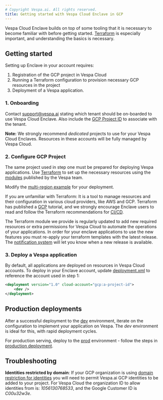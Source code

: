 ```yaml
---
# Copyright Vespa.ai. All rights reserved.
title: Getting started with Vespa Cloud Enclave in GCP
---
```


Vespa Cloud Enclave builds on top of some tooling that it is necessary to become familiar with before getting started.
[Terraform](https://www.terraform.io/) is especially important, and understanding the basics is necessary.

## Getting started

Setting up Enclave in your account requires:

1. Registration of the GCP project in Vespa Cloud
2. Running a Terraform configuration to provision necessary GCP resources in the
   project
3. Deployment of a Vespa application.

### 1. Onboarding

Contact [support@vespa.ai](mailto:support@vespa.ai) stating which tenant should be on-boarded to use Vespa Cloud Enclave.
Also include the [GCP Project ID](https://cloud.google.com/resource-manager/docs/creating-managing-projects#identifying_projects)
to associate with the tenant.

**Note:** We strongly recommend _dedicated_ projects to use for your Vespa Cloud Enclaves.
Resources in these accounts will be fully managed by Vespa Cloud.

### 2. Configure GCP Project

The same project used in step one must be prepared for deploying Vespa applications.
Use [Terraform](https://www.terraform.io/) to set up the necessary resources using the
[modules](https://registry.terraform.io/modules/vespa-cloud/enclave/google/latest)
published by the Vespa team.

Modify the
[multi-region example](https://github.com/vespa-cloud/terraform-google-enclave/blob/main/examples/multi-region/main.tf)
for your deployment.

If you are unfamiliar with Terraform: It is a tool to manage resources and their
configuration in various cloud providers, like AWS and GCP.
Terraform has published a
[GCP](https://developer.hashicorp.com/terraform/tutorials/gcp-get-started)
tutorial, and we strongly encourage Enclave users to read and follow the
Terraform recommendations for
[CI/CD](https://developer.hashicorp.com/terraform/tutorials/automation/automate-terraform).

The Terraform module we provide is regularly updated to add new required
resources or extra permissions for Vespa Cloud to automate the operations of
your applications. In order for your enclave applications to use the new
features you must re-apply your terraform templates with the latest release.
The <a href="https://cloud.vespa.ai/en/notifications">
notification system</a> will let you know when a new release is available.

### 3. Deploy a Vespa application

By default, all applications are deployed on resources in Vespa Cloud accounts.
To deploy in your Enclave account,
update [deployment.xml](https://cloud.vespa.ai/en/reference/deployment.html) to reference the account used in step 1:

```xml
<deployment version="1.0" cloud-account="gcp:a-project-id">
    <dev />
</deployment>
```

## Production deployments

After a successful deployment to the [dev](https://cloud.vespa.ai/en/reference/environments.html#dev) environment,
iterate on the configuration to implement your application on Vespa.
The _dev_ environment is ideal for this, with rapid deployment cycles.

For production serving, deploy to the [prod](https://cloud.vespa.ai/en/reference/environments.html#prod) environment -
follow the steps in [production deployment](https://cloud.vespa.ai/en/production-deployment.html).

## Troubleshooting

**Identities restricted by domain**: If your GCP organization is using
<a href="https://cloud.google.com/resource-manager/docs/organization-policy/restricting-domains">domain
restriction for identities</a> you will need to permit Vespa.ai GCP identities
to be added to your project.
For Vespa Cloud the organization ID to allow identities from is: <em>1056130768533</em>,
and the Google Customer ID is <em>C00u32w3e</em>.
